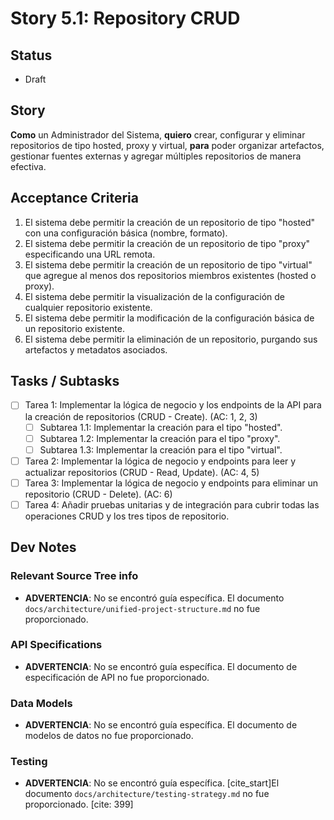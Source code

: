 # Story 5.1: Repository CRUD

## Status
- Draft

## Story
**Como** un Administrador del Sistema,
**quiero** crear, configurar y eliminar repositorios de tipo hosted, proxy y virtual,
**para** poder organizar artefactos, gestionar fuentes externas y agregar múltiples repositorios de manera efectiva.

## Acceptance Criteria
1.  El sistema debe permitir la creación de un repositorio de tipo "hosted" con una configuración básica (nombre, formato).
2.  El sistema debe permitir la creación de un repositorio de tipo "proxy" especificando una URL remota.
3.  El sistema debe permitir la creación de un repositorio de tipo "virtual" que agregue al menos dos repositorios miembros existentes (hosted o proxy).
4.  El sistema debe permitir la visualización de la configuración de cualquier repositorio existente.
5.  El sistema debe permitir la modificación de la configuración básica de un repositorio existente.
6.  El sistema debe permitir la eliminación de un repositorio, purgando sus artefactos y metadatos asociados.

## Tasks / Subtasks
- [ ] Tarea 1: Implementar la lógica de negocio y los endpoints de la API para la creación de repositorios (CRUD - Create). (AC: 1, 2, 3)
    - [ ] Subtarea 1.1: Implementar la creación para el tipo "hosted".
    - [ ] Subtarea 1.2: Implementar la creación para el tipo "proxy".
    - [ ] Subtarea 1.3: Implementar la creación para el tipo "virtual".
- [ ] Tarea 2: Implementar la lógica de negocio y endpoints para leer y actualizar repositorios (CRUD - Read, Update). (AC: 4, 5)
- [ ] Tarea 3: Implementar la lógica de negocio y endpoints para eliminar un repositorio (CRUD - Delete). (AC: 6)
- [ ] Tarea 4: Añadir pruebas unitarias y de integración para cubrir todas las operaciones CRUD y los tres tipos de repositorio.

## Dev Notes

### Relevant Source Tree info
- **ADVERTENCIA**: No se encontró guía específica. El documento `docs/architecture/unified-project-structure.md` no fue proporcionado.

### API Specifications
- **ADVERTENCIA**: No se encontró guía específica. El documento de especificación de API no fue proporcionado.

### Data Models
- **ADVERTENCIA**: No se encontró guía específica. El documento de modelos de datos no fue proporcionado.

### Testing
- **ADVERTENCIA**: No se encontró guía específica. [cite_start]El documento `docs/architecture/testing-strategy.md` no fue proporcionado. [cite: 399]